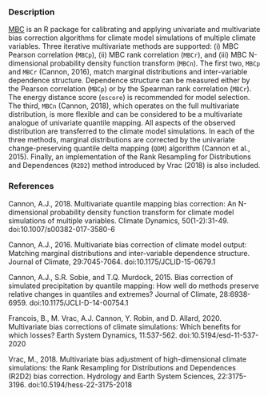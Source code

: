 ### Description

[MBC](https://cran.r-project.org/package=MBC) is an R package for calibrating
and applying univariate and multivariate bias correction algorithms for climate
model simulations of multiple climate variables. Three iterative multivariate
methods are supported: (i) MBC Pearson correlation (`MBCp`), (ii) MBC rank
correlation (`MBCr`), and (iii) MBC N-dimensional probability density function
transform (`MBCn`). The first two, `MBCp` and `MBCr` (Cannon, 2016), match
marginal distributions and inter-variable dependence structure. Dependence
structure can be measured either by the Pearson correlation (`MBCp`) or by the
Spearman rank correlation (`MBCr`). The energy distance score (`escore`) is
recommended for model selection. The third, `MBCn` (Cannon, 2018), which
operates on the full multivariate distribution, is more flexible and can be
considered to be a multivariate analogue of univariate quantile mapping. All
aspects of the observed distribution are transferred to the climate model
simulations. In each of the three methods, marginal distributions are corrected
by the univariate change-preserving quantile delta mapping (`QDM`) algorithm
(Cannon et al., 2015). Finally, an implementation of the Rank Resampling for
Distributions and Dependences (`R2D2`) method introduced by Vrac (2018) is also
included.

### References 

Cannon, A.J., 2018. Multivariate quantile mapping bias correction: An
N-dimensional probability density function transform for climate model
simulations of multiple variables. Climate Dynamics, 50(1-2):31-49.
doi:10.1007/s00382-017-3580-6

Cannon, A.J., 2016. Multivariate bias correction of climate model output:
Matching marginal distributions and inter-variable dependence structure. Journal
of Climate, 29:7045-7064. doi:10.1175/JCLID-15-0679.1

Cannon, A.J., S.R. Sobie, and T.Q. Murdock, 2015. Bias correction of simulated
precipitation by quantile mapping: How well do methods preserve relative changes
in quantiles and extremes? Journal of Climate, 28:6938-6959.
doi:10.1175/JCLI-D-14-00754.1

Francois, B., M. Vrac, A.J. Cannon, Y. Robin, and D. Allard, 2020. Multivariate
bias corrections of climate simulations: Which benefits for which losses? Earth
System Dynamics, 11:537-562. doi:10.5194/esd-11-537-2020

Vrac, M., 2018. Multivariate bias adjustment of high-dimensional climate
simulations: the Rank Resampling for Distributions and Dependences (R2D2) bias
correction. Hydrology and Earth System Sciences, 22:3175-3196.
doi:10.5194/hess-22-3175-2018